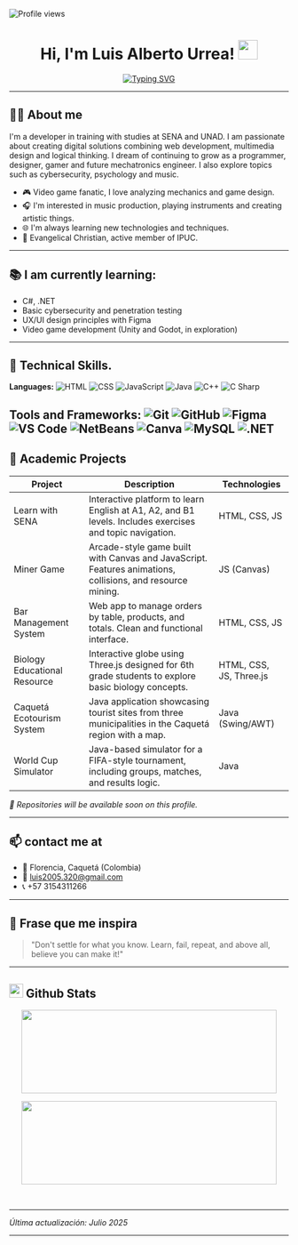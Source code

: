 ![Profile views](https://komarev.com/ghpvc/?username=luisurreadev&style=flat&color=blue)

<h1 align="center">Hi, I'm Luis Alberto Urrea! <img src="https://media.giphy.com/media/hvRJCLFzcasrR4ia7z/giphy.gif" width="35"></h1>

<div align="center">

[![Typing SVG](https://readme-typing-svg.herokuapp.com?font=Fira+Code&size=28&pause=1000&color=4A90E2&center=true&vCenter=true&width=900&lines=Software+Development+Technologist;Multimedia+Engineering+Student;Technology+and+Video+Game+Lover;Passionate+about+Learning+and+Creating)](https://git.io/typing-svg)

</div>

---

## 👨‍💻 About me

I'm a developer in training with studies at SENA and UNAD. I am passionate about creating digital solutions combining web development, multimedia design and logical thinking. I dream of continuing to grow as a programmer, designer, gamer and future mechatronics engineer. I also explore topics such as cybersecurity, psychology and music.

- 🎮 Video game fanatic, I love analyzing mechanics and game design.
- 🎧 I'm interested in music production, playing instruments and creating artistic things.
- 🌐 I'm always learning new technologies and techniques.
- 🙏 Evangelical Christian, active member of IPUC.

---

## 📚 I am currently learning:

- C#, .NET
- Basic cybersecurity and penetration testing
- UX/UI design principles with Figma
- Video game development (Unity and Godot, in exploration)

---

## 🔧 Technical Skills.

**Languages:** 
![HTML](https://img.shields.io/badge/-HTML5-E34F26?logo=html5&logoColor=white) 
![CSS](https://img.shields.io/badge/-CSS3-1572B6?logo=css3&logoColor=white) 
![JavaScript](https://img.shields.io/badge/-JavaScript-F7DF1E?logo=javascript&logoColor=black) 
![Java](https://img.shields.io/badge/-Java-007396?logo=java&logoColor=white) 
![C++](https://img.shields.io/badge/-C++-00599C?logo=c%2B%2B&logoColor=white) 
![C Sharp](https://img.shields.io/badge/-C%23-239120?logo=c-sharp&logoColor=white)

**Tools and Frameworks:** 
![Git](https://img.shields.io/badge/-Git-F05032?logo=git&logoColor=white) 
![GitHub](https://img.shields.io/badge/-GitHub-181717?logo=github&logoColor=white) 
![Figma](https://img.shields.io/badge/-Figma-F24E1E?logo=figma&logoColor=white) 
![VS Code](https://img.shields.io/badge/-VS%20Code-007ACC?logo=visual-studio-code&logoColor=white) 
![NetBeans](https://img.shields.io/badge/-NetBeans-1B6AC6?logo=apache-netbeans-ide&logoColor=white) 
![Canva](https://img.shields.io/badge/-Canva-00C4CC?logo=Canva&logoColor=white) 
![MySQL](https://img.shields.io/badge/-MySQL-4479A1?logo=mysql&logoColor=white) 
![.NET](https://img.shields.io/badge/-.NET-512BD4?logo=.net&logoColor=white)
---

## 🚀 Academic Projects

| Project                             | Description                                                                                               | Technologies     |
|-------------------------------------|-----------------------------------------------------------------------------------------------------------|------------------|
| Learn with SENA                     | Interactive platform to learn English at A1, A2, and B1 levels. Includes exercises and topic navigation. | HTML, CSS, JS    |
| Miner Game                          | Arcade-style game built with Canvas and JavaScript. Features animations, collisions, and resource mining. | JS (Canvas)      |
| Bar Management System               | Web app to manage orders by table, products, and totals. Clean and functional interface.                  | HTML, CSS, JS    |
| Biology Educational Resource        | Interactive globe using Three.js designed for 6th grade students to explore basic biology concepts.       | HTML, CSS, JS, Three.js |
| Caquetá Ecotourism System           | Java application showcasing tourist sites from three municipalities in the Caquetá region with a map.     | Java (Swing/AWT) |
| World Cup Simulator                 | Java-based simulator for a FIFA-style tournament, including groups, matches, and results logic.           | Java             |

*📁 Repositories will be available soon on this profile.*

---

## 📫 contact me at

- 📍 Florencia, Caquetá (Colombia)  
- 📧 luis2005.320@gmail.com
- 📞 +57 3154311266

---

## 🧠 Frase que me inspira

> "Don't settle for what you know. Learn, fail, repeat, and above all, believe you can make it!"

---

## <img src="https://media.giphy.com/media/iY8CRBdQXODJSCERIr/giphy.gif" width="25"> <b>Github Stats</b>
  <p align="center"><img width="460" height="150" src="https://github-readme-stats.vercel.app/api/top-langs?username=alamin-babu&show_icons=true&locale=en&layout=compact&theme=tokyonight"/460/300"></p>
  <p align="center"><img width="460" height="150" src="https://github-readme-streak-stats.herokuapp.com/?user=alamin-babu&theme=tokyonight&&fire=FF801F&currStreakNum=FFBE69&currStreakLabel=FFBE69"/460/300"></p>
<br>

---

*Última actualización: Julio 2025*

---
